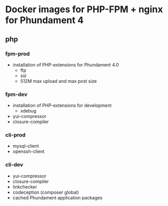 Docker images for PHP-FPM + nginx for Phundament 4
==================================================

php
---

### fpm-prod

 - installation of PHP-extensions for Phundament 4.0
   - ftp
   - ssl
   - 512M max upload and max post size

### fpm-dev

 - installation of PHP-extensions for development
   - xdebug
 - yui-compressor
 - closure-compiler
  
### cli-prod

 - mysql-client
 - openssh-client
 
### cli-dev

 - yui-compressor
 - closure-compiler
 - linkchecker
 - codeception (composer global)
 - cached Phundament application packages